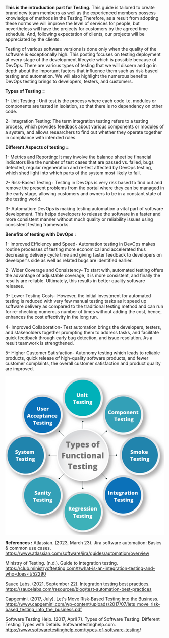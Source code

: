 **This is the introduction part for Testing.**
This guide is tailored to create brand new team members as well as the experienced members possess knowledge of methods in the Testing.Therefore, as a result from adopting these norms we will improve the level of services for people, but nevertheless will have the projects for customers by the agreed time schedule. And, following expectation of clients, our projects will be appreciated by the clients. 

Testing of various software versions is done only when the quality of the software is exceptionally high. This posting focuses on testing deployment at every stage of the development lifecycle which is possible because of DevOps. There are various types of testing that we will discern and go in depth about the important factors that influence them such as risk-based testing and automation. We will also highlight the numerous benefits DevOps testing brings to developers, testers, and customers.

**Types of Testing =**

1- Unit Testing :
Unit test is the process where each code i.e. modules or components
are tested in isolation, so that there is no dependency on other code.

2- Integration Testing:
The term integration testing refers to a testing process, which provides 
feedback about various components or modules of a system, and allows researchers
to find out whether they operate together in compliance with intended rules.


**Different Aspects of testing =**

1- Metrics and Reporting:
It may involve the balance sheet be financial indicators like the number of test 
cases that are passed vs. failed, bugs detected, regular regeneration and re-test 
affected by DevOps testing, which shed light into which parts of the system most 
likely to fail.

2- Risk-Based Testing :
Testing in DevOps is very risk based to find out and remove the present problems 
from the portal where they can be managed in the early stage, allowing customers and 
owners to be in a constant state of the testing world.

3- Automation:
DevOps is making testing automation a vital part of software development. 
This helps developers to release the software in a faster and more consistent
manner without much quality or reliability issues using consistent testing frameworks.


**Benefits of testing with DevOps :**

1- Improved Efficiency and Speed-
Automation testing in DevOps makes routine processes of testing more economical 
and accelerated thus decreasing delivery cycle time and giving faster feedback 
to developers on developer's side as well as related bugs are identified earlier.

2- Wider Coverage and Consistency-
To start with, automated testing offers the advantage of adjustable coverage, 
it is more consistent, and finally the results are reliable. Ultimately, this 
results in better quality software releases.

3- Lower Testing Costs-
However, the initial investment for automated testing is reduced with very few
manual testing tasks as it speed up software delivery as compared to the traditional
testing method and can run for re-checking numerous number of times without adding 
the cost, hence, enhances the cost effectivity in the long run.

4- Improved Collaboration-
Test automation brings the developers, testers, and stakeholders together prompting 
them to address tasks, and facilitate quick feedback through early bug detection, and 
issue resolution. As a result teamwork is strengthened.

5- Higher Customer Satisfaction-
Autonomy testing which leads to reliable products, quick release of high-quality 
software products, and fewer customer complaints, the overall customer satisfaction 
and product quality are improved.

![TestingCycle](2.png)


**References :**
Atlassian. (2023, March 23). Jira software automation: Basics & common use cases. https://www.atlassian.com/software/jira/guides/automation/overview

Ministry of Testing. (n.d.). Guide to integration testing. https://club.ministryoftesting.com/t/what-is-an-integration-testing-and-who-does-it/52290

Sauce Labs. (2021, September 22). Integration testing best practices. https://saucelabs.com/resources/blog/test-automation-best-practices

Capgemini. (2017, July).  Let's Move Risk-Based Testing into the Business.
https://www.capgemini.com/wp-content/uploads/2017/07/lets_move_risk-based_testing_into_the_business.pdf

Software Testing Help. (2017, April 7). Types of Software Testing: Different Testing Types with Details. Softwaretestinghelp.com. https://www.softwaretestinghelp.com/types-of-software-testing/
